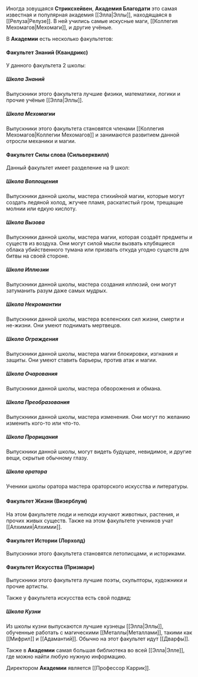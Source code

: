 Иногда зовущаяся **Стриксхейвен**, **Академия Благодати** это самая известная и популярная академия [[Элла|Эллы]], находящаяся в [[Релуза|Релузе]]. В ней учились самые искусные маги, [[Коллегия Мехомагов|Мехомаги]], и другие учёные.

В **Академии** есть несколько факультетов:
#### Факультет Знаний (Квандрикс)
У данного факультета 2 школы:

##### Школа Знаний
Выпускники этого факультета лучшие физики, математики, логики и прочие учёные [[Элла|Эллы]].

##### Школа Мехомагии
Выпускники этого факультета становятся членами [[Коллегия Мехомагов|Коллегии Мехомагов]] и занимаются развитием данной отросли механики и магии.

#### Факультет Силы слова (Сильверквилл)
Данный факультет имеет разделение на 9 школ:

##### Школа Воплощения
Выпускники данной школы, мастера стихийной магии, которые могут создать ледяной холод, жгучее пламя, раскатистый гром, трещащие молнии или едкую кислоту.

##### Школа Вызова
Выпускники данной школы, мастера магии, которая создаёт предметы и существ из воздуха. Они могут силой мысли вызвать клубящиеся облака убийственного тумана или призвать откуда угодно существ для битвы на своей стороне.

##### Школа Иллюзии
Выпускники данной школы, мастера создания иллюзий, они могут затуманить разум даже самых мудрых.

##### Школа Некромантии
Выпускники данной школы, мастера вселенских сил жизни, смерти и не-жизни. Они умеют поднимать мертвецов.

##### Школа Ограждения
Выпускники данной школы, мастера магии блокировки, изгнания и защиты. Они умеют ставить барьеры, против атак и магии.

##### Школа Очарования
Выпускники данной школы, мастера обворожения и обмана.

##### Школа Преобразования
Выпускники данной школы, мастера изменения. Они могут по желанию изменить кого-то или что-то.

##### Школа Прорицания
Выпускники данной школы, могут видеть будущее, невидимое, и другие вещи, скрытые обычному глазу.

##### Школа оратора
Ученики школы оратора мастера ораторского искусства и литературы.
#####
#### Факультет Жизни (Визерблум)
На этом факультете люди и нелюди изучают животных, растения, и прочих живых существ. Также на этом факультете учеников учат [[Алхимия|Алхимии]].

#### Факультет Истории (Лорхолд)
Выпускники этого факультета становятся летописцами, и историками.

#### Факультет Искусства (Призмари)
Выпускники этого факультета лучшие поэты, скульпторы, художники и прочие артисты.

Также у факультета искусства есть свой подвид:
##### Школа Кузни
Из школы кузни выпускаются лучшие кузнецы [[Элла|Эллы]], обученные работать с магическими [[Металлы|Металлами]], такими как [[Мифрил]] и [[Адамантий]]. Обычно на этот факультет идут [[Дварфы]].

Также в **Академии** самая большая библиотека во всей [[Элла|Элле]], где можно найти любую нужную информацию.

Директором **Академии** является [[Профессор Каррик]].